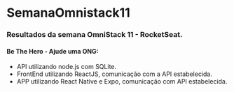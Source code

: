 # SemanaOmnistack11

### Resultados da semana OmniStack 11 - RocketSeat.

#### Be The Hero - Ajude uma ONG:

  - API utilizando node.js com SQLite.
  - FrontEnd utilizando ReactJS, comunicação com a API estabelecida.
  - APP utilizando React Native e Expo, comunicação com API estabelecida.
